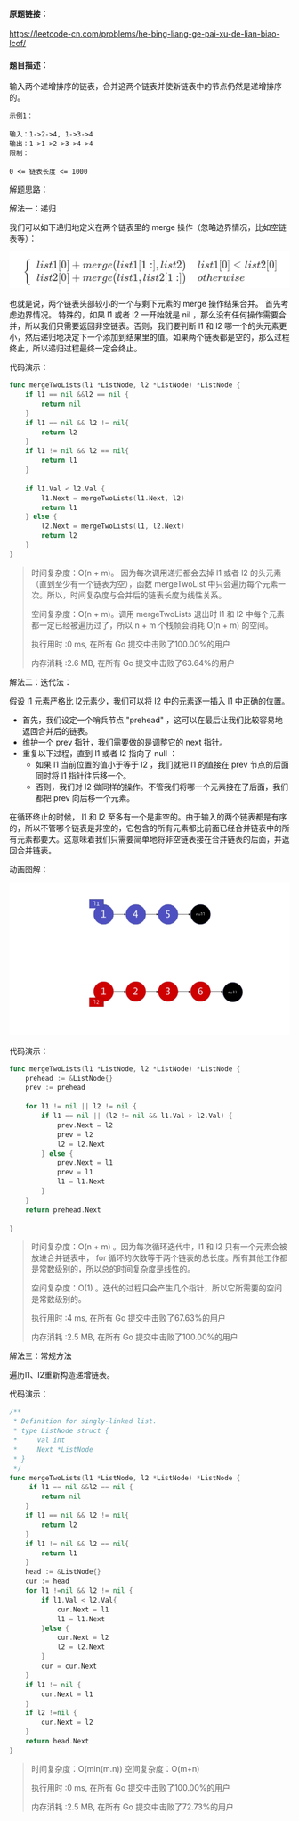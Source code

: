 #### 原题链接：

https://leetcode-cn.com/problems/he-bing-liang-ge-pai-xu-de-lian-biao-lcof/



#### 题目描述：

输入两个递增排序的链表，合并这两个链表并使新链表中的节点仍然是递增排序的。

```
示例1：

输入：1->2->4, 1->3->4
输出：1->1->2->3->4->4
限制：

0 <= 链表长度 <= 1000
```



解题思路：

解法一：递归

我们可以如下递归地定义在两个链表里的 merge 操作（忽略边界情况，比如空链表等）：

![选区_033](image/%E9%80%89%E5%8C%BA_033.png)

也就是说，两个链表头部较小的一个与剩下元素的 merge 操作结果合并。
首先考虑边界情况。
特殊的，如果 l1 或者 l2 一开始就是 nil ，那么没有任何操作需要合并，所以我们只需要返回非空链表。否则，我们要判断 l1 和 l2 哪一个的头元素更小，然后递归地决定下一个添加到结果里的值。如果两个链表都是空的，那么过程终止，所以递归过程最终一定会终止。



代码演示：

```go
func mergeTwoLists(l1 *ListNode, l2 *ListNode) *ListNode {
	if l1 == nil &&l2 == nil {
        return nil
    }
    if l1 == nil && l2 != nil{
        return l2
    }
    if l1 != nil && l2 == nil{
        return l1
    }

    if l1.Val < l2.Val {
        l1.Next = mergeTwoLists(l1.Next, l2)
        return l1
    } else {
        l2.Next = mergeTwoLists(l1, l2.Next)
        return l2
    }
}

```

> 时间复杂度：O(n + m)。 因为每次调用递归都会去掉 l1 或者 l2 的头元素（直到至少有一个链表为空），函数 mergeTwoList 中只会遍历每个元素一次。所以，时间复杂度与合并后的链表长度为线性关系。
>
> 空间复杂度：O(n + m)。调用 mergeTwoLists 退出时 l1 和 l2 中每个元素都一定已经被遍历过了，所以 n + m 个栈帧会消耗 O(n + m) 的空间。
>
> 执行用时 :0 ms, 在所有 Go 提交中击败了100.00%的用户
>
> 内存消耗 :2.6 MB, 在所有 Go 提交中击败了63.64%的用户



解法二：迭代法：

假设 l1 元素严格比 l2元素少，我们可以将 l2 中的元素逐一插入 l1 中正确的位置。

- 首先，我们设定一个哨兵节点 "prehead" ，这可以在最后让我们比较容易地返回合并后的链表。
- 维护一个 prev 指针，我们需要做的是调整它的 next 指针。
- 重复以下过程，直到 l1 或者 l2 指向了 null ：
  - 如果 l1 当前位置的值小于等于 l2 ，我们就把 l1 的值接在 prev 节点的后面同时将 l1 指针往后移一个。
  - 否则，我们对 l2 做同样的操作。不管我们将哪一个元素接在了后面，我们都把 prev 向后移一个元素。

在循环终止的时候， l1 和 l2 至多有一个是非空的。由于输入的两个链表都是有序的，所以不管哪个链表是非空的，它包含的所有元素都比前面已经合并链表中的所有元素都要大。这意味着我们只需要简单地将非空链表接在合并链表的后面，并返回合并链表。

动画图解：

![offer25](image/offer25.gif)

代码演示：

```go
func mergeTwoLists(l1 *ListNode, l2 *ListNode) *ListNode {
    prehead := &ListNode{}
    prev := prehead

    for l1 != nil || l2 != nil {
	    if l1 == nil || (l2 != nil && l1.Val > l2.Val) {
		    prev.Next = l2
		    prev = l2
		    l2 = l2.Next
	    } else {
		    prev.Next = l1
		    prev = l1
		    l1 = l1.Next
	    }
    }
    return prehead.Next

}

```

> 时间复杂度：O(n + m) 。因为每次循环迭代中，l1 和 l2 只有一个元素会被放进合并链表中， for 循环的次数等于两个链表的总长度。所有其他工作都是常数级别的，所以总的时间复杂度是线性的。
>
> 空间复杂度：O(1) 。迭代的过程只会产生几个指针，所以它所需要的空间是常数级别的。
>
> 执行用时 :4 ms, 在所有 Go 提交中击败了67.63%的用户
>
> 内存消耗 :2.5 MB, 在所有 Go 提交中击败了100.00%的用户



解法三：常规方法

遍历l1、l2重新构造递增链表。

代码演示：

```go
/**
 * Definition for singly-linked list.
 * type ListNode struct {
 *     Val int
 *     Next *ListNode
 * }
 */
func mergeTwoLists(l1 *ListNode, l2 *ListNode) *ListNode {
     if l1 == nil &&l2 == nil {
        return nil
    }
    if l1 == nil && l2 != nil{
        return l2
    }
    if l1 != nil && l2 == nil{
        return l1
    }
    head := &ListNode{}
    cur := head
    for l1 !=nil && l2 != nil {
        if l1.Val < l2.Val{
            cur.Next = l1
            l1 = l1.Next
        }else {
            cur.Next = l2
            l2 = l2.Next
        }
        cur = cur.Next
    }
    if l1 != nil {
        cur.Next = l1
    }
    if l2 !=nil {
        cur.Next = l2
    }
    return head.Next
}


```

> 时间复杂度：O(min(m.n))   空间复杂度：O(m+n)
>
> 执行用时 :0 ms, 在所有 Go 提交中击败了100.00%的用户
>
> 内存消耗 :2.5 MB, 在所有 Go 提交中击败了72.73%的用户